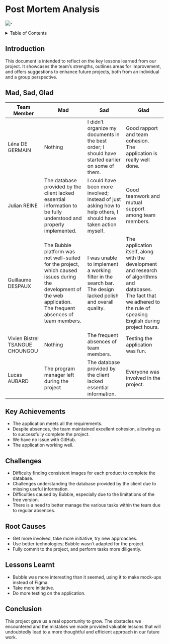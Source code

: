 # Post Mortem Analysis
![-](https://raw.githubusercontent.com/andreasbm/readme/master/assets/lines/rainbow.png)
<details>
<summary>Table of Contents</summary>

- [Introduction](#introduction)
- [Mad, Sad, Glad](#mad-sad-glad)
- [Key Achievements](#key-achievements)
- [Challenges](#challenges)
- [Root Causes](#root-causes)
- [Lessons Learned](#lessons-learned)
- [Conclusion](#conclusion)

</details>

## Introduction
This document is intended to reflect on the key lessons learned from our project. It showcases the team’s strengths, outlines areas for improvement, and offers suggestions to enhance future projects, both from an individual and a group perspective.
## Mad, Sad, Glad

|Team Member | Mad | Sad | Glad|
|-|-|-|-|
|Léna DE GERMAIN | Nothing | I didn’t organize my documents in the best order; I should have started earlier on some of them. | Good rapport and team cohesion. <br> The application is really well done.|
|Julian REINE | The database provided by the client lacked essential information to be fully understood and properly implemented. | I could have been more involved; instead of just asking how to help others, I should have taken action myself.| Good teamwork and mutual support among team members.|
|Guillaume DESPAUX| The Bubble platform was not well-suited for the project, which caused issues during the development of the web application.<br> The frequent absences of team members. <br>  | I was unable to implement a working filter in the search bar. <br> The design lacked polish and overall quality. | The application itself, along with the development and research of algorithms and databases. <br> The fact that we adhered to the rule of speaking English during project hours.|
|Vivien Bistrel TSANGUE CHOUNGOU|Nothing| The frequent absences of team members.| Testing the application was fun. |
|Lucas AUBARD| The program manager left during the project | The database provided by the client lacked essential information. | Everyone was involved in the project. |

## Key Achievements
- The application meets all the requirements.
- Despite absences, the team maintained excellent cohesion, allowing us to successfully complete the project.
- We have no issue with GitHub.
- The application working well.
## Challenges
- Difficulty finding consistent images for each product to complete the database.
- Challenges understanding the database provided by the client due to missing useful information.
- Difficulties caused by Bubble, especially due to the limitations of the free version.
- There is a need to better manage the various tasks within the team due to regular absences.

## Root Causes
- Get more involved, take more initiative, try new approaches.
- Use better technologies; Bubble wasn't adapted for the project.
- Fully commit to the project, and perform tasks more diligently.

## Lessons Learnt

- Bubble was more interesting than it seemed, using it to make mock-ups instead of Figma.
- Take more initiative.
- Do more testing on the application.
## Conclusion
This project gave us a real opportunity to grow. The obstacles we encountered and the mistakes we made provided valuable lessons that will undoubtedly lead to a more thoughtful and efficient approach in our future work.
